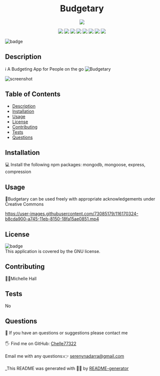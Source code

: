 
<h1 align="center">Budgetary</h1>


<p align="center">
    <img src="https://img.shields.io/github/repo-size/Chelle77322/Budgetary" />

    
</p>
  
<p align="center">
    <img src="https://img.shields.io/badge/Javascript-yellow" />
    <img src="https://img.shields.io/badge/jQuery-blue"  />
    <img src="https://img.shields.io/badge/-node.js-green" />
    <img src="https://img.shields.io/badge/-mongoose-red" >
     <img src="https://img.shields.io/badge/-compression-blue" >
      <img src="https://img.shields.io/badge/-express-yellow" >
    <img src="https://img.shields.io/badge/-screencastify-lightgrey" />
    <img src="https://img.shields.io/badge/-json-orange" />
</p>
  
![badge](https://img.shields.io/badge/license-GNU-brightgreen)<br />
## Description
ℹ️ A Budgeting App for People on the go
![Budgetary](https://user-images.githubusercontent.com/73085179/116170867-cafc1700-a746-11eb-9703-7e33e02e948b.png)

![screenshot](https://user-images.githubusercontent.com/73085179/116170291-ae131400-a745-11eb-9cc6-63c0b84ead05.jpg)

## Table of Contents
- [Description](#description)
- [Installation](#installation)
- [Usage](#usage)
- [License](#license)
- [Contributing](#contributing)
- [Tests](#tests)
- [Questions](#questions)
## Installation
💻 Install the following npm packages: mongodb, mongoose, express, compression

## Usage
📖Budgetary can be used freely with appropriate acknowledgements under Creative Commons

https://user-images.githubusercontent.com/73085179/116170324-b8cda900-a745-11eb-8150-18fa15ae0851.mp4


## License
![badge](https://img.shields.io/badge/license-GNU-brightgreen)
<br />
This application is covered by the GNU license. 
## Contributing
🙋‍♀️Michelle Hall
## Tests
 No
## Questions

🤔 If you have an questions or suggestions please contact me<br />
<br />
🖐️ Find me on GitHub: [Chelle77322](https://github.com/Chelle77322)<br />
<br />
 Email me with any questions:👉 serenynadarra@gmail.com<br /><br />
_This README was generated with 🤸‍♀️ by [README-generator](https://github.com/Chelle77322/README-Generator)
    
